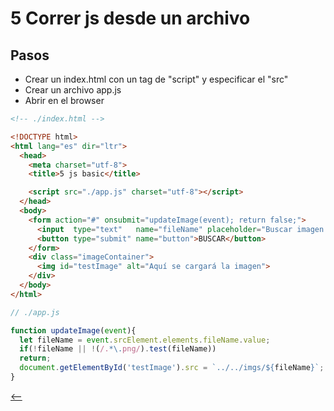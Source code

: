 # 5 Correr js desde un archivo

## Pasos

* Crear un index.html con un tag de "script" y especificar el "src"
* Crear un archivo app.js
* Abrir en el browser

```html
<!-- ./index.html -->

<!DOCTYPE html>
<html lang="es" dir="ltr">
  <head>
    <meta charset="utf-8">
    <title>5 js basic</title>

    <script src="./app.js" charset="utf-8"></script>
  </head>
  <body>
    <form action="#" onsubmit="updateImage(event); return false;">
      <input  type="text"   name="fileName" placeholder="Buscar imagen (prueba.png)">
      <button type="submit" name="button">BUSCAR</button>
    </form>
    <div class="imageContainer">
      <img id="testImage" alt="Aquí se cargará la imagen">
    </div>
  </body>
</html>
```

```js
// ./app.js

function updateImage(event){
  let fileName = event.srcElement.elements.fileName.value;
  if(!fileName || !(/.*\.png/).test(fileName))
  return;
  document.getElementById('testImage').src = `../../imgs/${fileName}`;
}
```

[<--](../../../web-broswer-js-basico.md)
